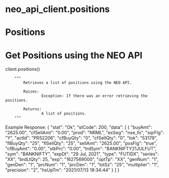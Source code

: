 # neo_api_client.positions

# **Positions**

# Get Positions using the NEO API
client.positions()

        """
            Retrieves a list of positions using the NEO API.

            Raises:
                    Exception: If there was an error retrieving the positions.

            Returns:
                    A list of positions.
        """
Example Response:
                {
                    "stat": "Ok",
                    "stCode": 200,
                    "data": [
                        {
                            "buyAmt": "2625.00",
                            "cfSellAmt": "0.00",
                            "prod": "NRML",
                            "exSeg": "nse_fo",
                            "sqrFlg": "Y",
                            "actId": "PRS2206",
                            "cfBuyQty": "0",
                            "cfSellQty": "0",
                            "tok": "53179",
                            "flBuyQty": "25",
                            "flSellQty": "25",
                            "sellAmt": "2625.00",
                            "posFlg": "true",
                            "cfBuyAmt": "0.00",
                            "stkPrc": "0.00",
                            "trdSym": "BANKNIFTY21JULFUT",
                            "sym": "BANKNIFTY",
                            "expDt": "29 Jul, 2021",
                            "type": "FUTIDX",
                            "series": "XX",
                            "brdLtQty": 25,
                            "exp": "1627569000",
                            "optTp": "XX",
                            "genNum": "1",
                            "genDen": "1",
                            "prcNum": "1",
                            "prcDen": "1",
                            "lotSz": "25",
                            "multiplier": "1",
                            "precision": "2",
                            "hsUpTm": "2021/07/13 18:34:44"
                        }
                    ]
                }